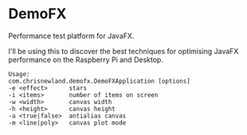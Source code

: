 # DemoFX
Performance test platform for JavaFX.

I'll be using this to discover the best techniques for optimising JavaFX performance on the Raspberry Pi and Desktop.
```
Usage:
com.chrisnewland.demofx.DemoFXApplication [options]
-e <effect>      stars
-i <items>       number of items on screen
-w <width>       canvas width
-h <height>      canvas height
-a <true|false>  antialias canvas
-m <line|poly>   canvas plot mode
```

